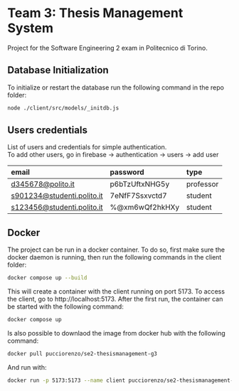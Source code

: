 # Team 3: Thesis Management System

Project for the Software Engineering 2 exam in Politecnico di Torino.

## Database Initialization

To initialize or restart the database run the following command in the repo folder:

```bash
node ./client/src/models/_initdb.js
```

## Users credentials
List of users and credentials for simple authentication.<br>
To add other users, go in firebase -> authentication -> users -> add user

| email | password | type | 
| :--- | :--- | :--- |
| d345678@polito.it | p6bTzUftxNHG5y | professor |
| s901234@studenti.polito.it | 7eNfF7Ssxvctd7 | student |
| s123456@studenti.polito.it | %@xm6wQf2hkHXy | student |

## Docker
The project can be run in a docker container. To do so, first make sure the docker daemon is running, then run the following commands in the client folder:

```bash
docker compose up --build
```
This will create a container with the client running on port 5173. To access the client, go to http://localhost:5173.
After the first run, the container can be started with the following command:

```bash
docker compose up
```
Is also possible to downlaod the image from docker hub with the following command:

```bash
docker pull pucciorenzo/se2-thesismanagement-g3
```
And run with:

```bash
docker run -p 5173:5173 --name client pucciorenzo/se2-thesismanagement-g3
```